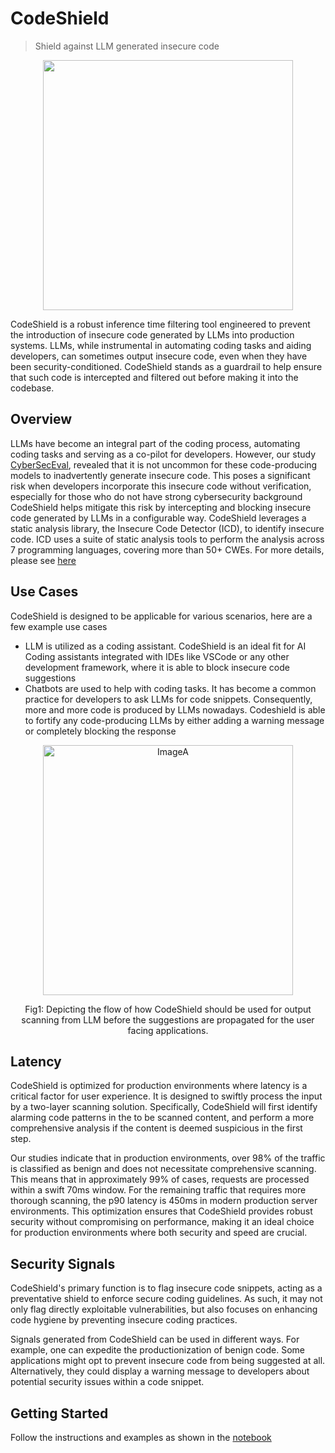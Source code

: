 # CodeShield
> Shield against LLM generated insecure code
<p align="center">
  <img src="https://raw.githubusercontent.com/meta-llama/PurpleLlama/main/CodeShield/images/codeshield_logo.png" width="400"/>
</p>

CodeShield is a robust inference time filtering tool engineered to prevent the introduction of insecure code generated by LLMs into production systems. LLMs, while instrumental in automating coding tasks and aiding developers, can sometimes output insecure code, even when they have been security-conditioned.  CodeShield stands as a guardrail to help ensure that such code is intercepted and filtered out before making it into the codebase.
## Overview

LLMs have become an integral part of the coding process, automating coding tasks and serving as a co-pilot for developers. However, our study [CyberSecEval](https://arxiv.org/abs/2312.04724), revealed that it is not uncommon for these code-producing models to inadvertently generate insecure code. This poses a significant risk when developers incorporate this insecure code without verification, especially for those who do not have strong cybersecurity background
CodeShield helps mitigate this risk by intercepting and blocking insecure code generated by LLMs in a configurable way. CodeShield leverages a static analysis library, the Insecure Code Detector (ICD), to identify insecure code. ICD uses a suite of static analysis tools to perform the analysis across 7 programming languages, covering more than 50+ CWEs. For more details, please see  [here](https://github.com/meta-llama/PurpleLlama/tree/main/CodeShield/insecure_code_detector?tab=readme-ov-file#insecure-code-detector)


## Use Cases
CodeShield is designed to be applicable for various scenarios, here are a few example use cases
* LLM is utilized as a coding assistant. CodeShield is an ideal fit for AI Coding assistants integrated with IDEs like VSCode or any other development framework, where it is able to block insecure code suggestions
* Chatbots are used to help with coding tasks. It has become a common practice for developers to ask LLMs for code snippets. Consequently, more and more code is produced by LLMs nowadays. Codeshield is able to fortify any code-producing LLMs by either adding a warning message or completely blocking the response

<p align = "center">
    <img src="https://raw.githubusercontent.com/meta-llama/PurpleLlama/main/CodeShield/images/design.png" alt="ImageA" width="400">
    <figcaption style="text-align: center;">Fig1: Depicting the flow of how CodeShield should be used for output scanning from LLM before the suggestions are propagated for the user facing applications.</figcaption>
</p>

## Latency
CodeShield is optimized for production environments where latency is a critical factor for user experience. It is designed to swiftly process the input by a two-layer scanning solution. Specifically, CodeShield will first identify alarming code patterns in the to be scanned content, and perform a more comprehensive analysis if the content is deemed suspicious in the first step.

Our studies indicate that in production environments, over 98% of the traffic is classified as benign and does not necessitate comprehensive scanning. This means that in approximately 99% of cases, requests are processed within a swift 70ms window. For the remaining traffic that requires more thorough scanning, the p90 latency is 450ms in modern production server environments.
This optimization ensures that CodeShield provides robust security without compromising on performance, making it an ideal choice for production environments where both security and speed are crucial.


## Security Signals

CodeShield's primary function is to flag insecure code snippets, acting as a preventative shield to enforce secure coding guidelines. As such, it may not only flag directly exploitable vulnerabilities, but also focuses on enhancing  code hygiene by preventing insecure coding practices.

Signals generated from CodeShield can be used in different ways. For example, one can expedite the productionization of benign code. Some applications might opt to prevent insecure code from being suggested at all. Alternatively, they could display a warning message to developers about potential security issues within a code snippet.


## Getting Started
Follow the instructions and examples as shown in the [notebook](https://github.com/meta-llama/PurpleLlama/tree/main/CodeShield/notebook/CodeShieldUsageDemo.ipynb)
